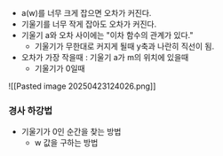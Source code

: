 - a(w)를 너무 크게 잡으면 오차가 커진다.
- 기울기를 너무 작게 잡아도 오차가 커진다.
- 기울기 a와 오차 사이에는 "이차 함수의 관계가 있다."
	- 기울기가 무한대로 커지게 될때 y축과 나란히 직선이 됨.
- 오차가 가장 작을때 : 기울기 a가 m의 위치에 있을때 
	- 기울기가 0일때

![[Pasted image 20250423124026.png]]

### 경사 하강법
- 기울기가 0인 순간을 찾는 방법
	- w 값을 구하는 방법